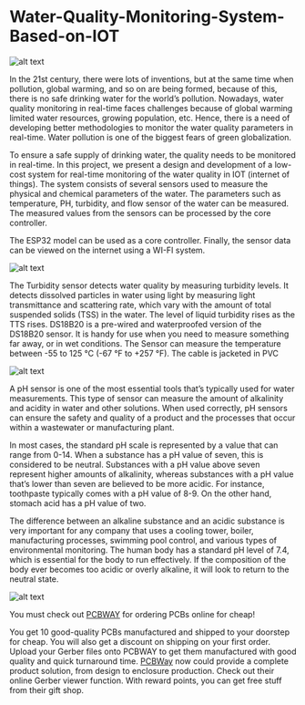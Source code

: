 # Water-Quality-Monitoring-System-Based-on-IOT

![alt text](https://hackster.imgix.net/uploads/attachments/1558321/whatsapp_image_2023-02-17_at_9_57_43_pm_NwmDXpK2oY.jpeg?auto=compress%2Cformat&w=740&h=555&fit=max)

In the 21st century, there were lots of inventions, but at the same time when pollution, global warming, and so on are being formed, because of this, there is no safe drinking water for the world’s pollution. Nowadays, water quality monitoring in real-time faces challenges because of global warming limited water resources, growing population, etc. Hence, there is a need of developing better methodologies to monitor the water quality parameters in real-time. Water pollution is one of the biggest fears of green globalization.

To ensure a safe supply of drinking water, the quality needs to be monitored in real-time. In this project, we present a design and development of a low-cost system for real-time monitoring of the water quality in IOT (internet of things). The system consists of several sensors used to measure the physical and chemical parameters of the water. The parameters such as temperature, PH, turbidity, and flow sensor of the water can be measured. The measured values from the sensors can be processed by the core controller.

The ESP32 model can be used as a core controller. Finally, the sensor data can be viewed on the internet using a WI-FI system.

![alt text](https://hackster.imgix.net/uploads/attachments/1558285/image_wFF0MZEoso.png?auto=compress%2Cformat&w=740&h=555&fit=max)

The Turbidity sensor detects water quality by measuring turbidity levels. It detects dissolved particles in water using light by measuring light transmittance and scattering rate, which vary with the amount of total suspended solids (TSS) in the water. The level of liquid turbidity rises as the TTS rises. DS18B20 is a pre-wired and waterproofed version of the DS18B20 sensor. It is handy for use when you need to measure something far away, or in wet conditions. The Sensor can measure the temperature between -55 to 125 °C (-67 °F to +257 °F). The cable is jacketed in PVC


![alt text](https://hackster.imgix.net/uploads/attachments/1558320/image_j3GUL3VbrW.png?auto=compress%2Cformat&w=740&h=555&fit=max)

A pH sensor is one of the most essential tools that’s typically used for water measurements. This type of sensor can measure the amount of alkalinity and acidity in water and other solutions. When used correctly, pH sensors can ensure the safety and quality of a product and the processes that occur within a wastewater or manufacturing plant.

In most cases, the standard pH scale is represented by a value that can range from 0-14. When a substance has a pH value of seven, this is considered to be neutral. Substances with a pH value above seven represent higher amounts of alkalinity, whereas substances with a pH value that’s lower than seven are believed to be more acidic. For instance, toothpaste typically comes with a pH value of 8-9. On the other hand, stomach acid has a pH value of two.

The difference between an alkaline substance and an acidic substance is very important for any company that uses a cooling tower, boiler, manufacturing processes, swimming pool control, and various types of environmental monitoring. The human body has a standard pH level of 7.4, which is essential for the body to run effectively. If the composition of the body ever becomes too acidic or overly alkaline, it will look to return to the neutral state.


![alt text](https://hackster.imgix.net/uploads/attachments/1544797/pcbway_55Vl7NMRFG.JPG?auto=compress%2Cformat&w=740&h=555&fit=max)

You must check out [PCBWAY](https://www.pcbway.com/) for ordering PCBs online for cheap!

You get 10 good-quality PCBs manufactured and shipped to your doorstep for cheap. You will also get a discount on shipping on your first order. Upload your Gerber files onto PCBWAY to get them manufactured with good quality and quick turnaround time. [PCBWay](https://www.pcbway.com/) now could provide a complete product solution, from design to enclosure production. Check out their online Gerber viewer function. With reward points, you can get free stuff from their gift shop.
